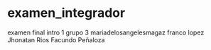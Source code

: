 # examen_integrador
examen final intro 1 grupo 3
mariadelosangelesmagaz
franco lopez
Jhonatan Rios
Facundo Peñaloza
